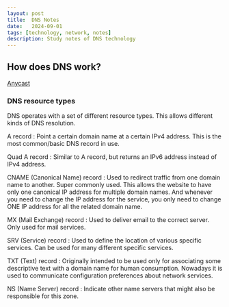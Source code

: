 ```yaml
---
layout: post
title:  DNS Notes
date:   2024-09-01
tags: [technology, network, notes]
description: Study notes of DNS technology
---
```



## How does DNS work?

[Anycast][anycast]

[anycast]: https://en.wikipedia.org/wiki/Anycast


### DNS resource types

DNS operates with a set of different resource types. This allows different kinds of DNS resolution.

A record
: Point a certain domain name at a certain IPv4 address. This is the most common/basic DNS record in use.

Quad A record
: Similar to A record, but returns an IPv6 address instead of IPv4 address.

CNAME (Canonical Name) record
: Used to redirect traffic from one domain name to another. Super commonly used. This
  allows the website to have only one canonical IP address for multiple domain names. And whenever you
  need to change the IP address for the service, you only need to change ONE IP address for all the related
  domain name.

MX (Mail Exchange) record
: Used to deliver email to the correct server. Only used for mail services.

SRV (Service) record
: Used to define the location of various specific services. Can be used for many different specific services.

TXT (Text) record
: Originally intended to be used only for associating some descriptive
  text with a domain name for human consumption. Nowadays it is used to
  communicate configuration preferences about network services.

NS (Name Server) record
: Indicate other name servers that might also be responsible for this zone.